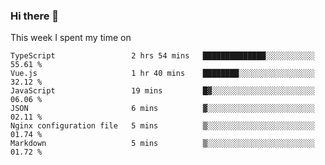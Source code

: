 ### Hi there 👋

<!--
**qiruohan/qiruohan** is a ✨ _special_ ✨ repository because its `README.md` (this file) appears on your GitHub profile.

Here are some ideas to get you started:

- 🔭 I’m currently working on ...
- 🌱 I’m currently learning ...
- 👯 I’m looking to collaborate on ...
- 🤔 I’m looking for help with ...
- 💬 Ask me about ...
- 📫 How to reach me: ...
- 😄 Pronouns: ...
- ⚡ Fun fact: ...
-->

This week I spent my time on 
<!--START_SECTION:waka-->

```text
TypeScript                 2 hrs 54 mins   ██████████████░░░░░░░░░░░   55.61 %
Vue.js                     1 hr 40 mins    ████████░░░░░░░░░░░░░░░░░   32.12 %
JavaScript                 19 mins         █▓░░░░░░░░░░░░░░░░░░░░░░░   06.06 %
JSON                       6 mins          ▓░░░░░░░░░░░░░░░░░░░░░░░░   02.11 %
Nginx configuration file   5 mins          ▒░░░░░░░░░░░░░░░░░░░░░░░░   01.74 %
Markdown                   5 mins          ▒░░░░░░░░░░░░░░░░░░░░░░░░   01.72 %
```

<!--END_SECTION:waka-->
